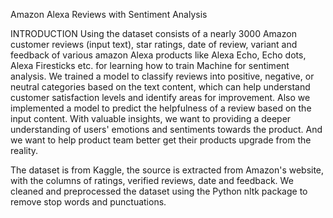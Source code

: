 Amazon Alexa Reviews with Sentiment Analysis

INTRODUCTION 
Using the  dataset consists of a nearly 3000 Amazon customer reviews (input text), star ratings, date of review, variant and feedback of various amazon Alexa products like Alexa Echo, Echo dots, Alexa Firesticks etc. for learning how to train Machine for sentiment analysis. We trained a model to classify reviews into positive, negative, or neutral categories based on the text content, which can help understand customer satisfaction levels and identify areas for improvement. Also we  implemented  a model to predict the helpfulness of a review based on the input content. With valuable insights,  we want to providing a deeper understanding of users' emotions and sentiments towards the product. And we want to help product team better get their products upgrade from the reality.

The dataset is from Kaggle, the source is extracted from Amazon's website, with the columns of ratings, verified reviews, date and feedback. We cleaned and preprocessed the dataset using the Python nltk package to remove stop words and punctuations.





